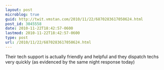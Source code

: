 ```yaml
---
layout: post
microblog: true
guid: http://twit.vmstan.com/2010/11/22/6870283617050624.html
post_id: 3045558
date: 2010-11-22T18:42:57-0600
lastmod: 2010-11-22T18:42:57-0600
type: post
url: /2010/11/22/6870283617050624.html
---
```

Their tech support is actually friendly and helpful and they dispatch techs very quickly (as evidenced by the same night response today)
